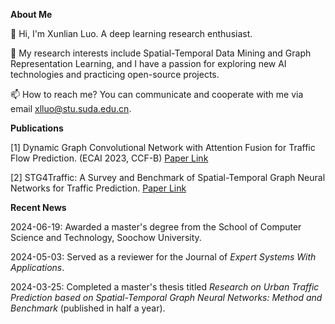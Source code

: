 **About Me**

👋 Hi, I'm Xunlian Luo. A deep learning research enthusiast. 

👀 My research interests include Spatial-Temporal Data Mining and Graph Representation Learning, and I have a passion for exploring new AI technologies and practicing open-source projects.

📫 How to reach me? You can communicate and cooperate with me via email xlluo@stu.suda.edu.cn.

**Publications**

[1] Dynamic Graph Convolutional Network with Attention Fusion for Traffic Flow Prediction. (ECAI 2023, CCF-B)  [Paper Link](https://arxiv.org/abs/2302.12598)

[2] STG4Traffic: A Survey and Benchmark of Spatial-Temporal Graph Neural Networks for Traffic Prediction. [Paper Link](https://arxiv.org/abs/2307.00495)

**Recent News**

2024-06-19: Awarded a master's degree from the School of Computer Science and Technology, Soochow University.

2024-05-03: Served as a reviewer for the Journal of *Expert Systems With Applications*.

2024-03-25: Completed a master's thesis titled *Research on Urban Traffic Prediction based on Spatial-Temporal Graph Neural Networks: Method and Benchmark* (published in half a year).
